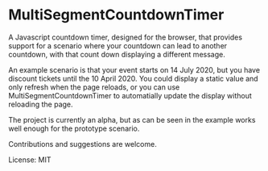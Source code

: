 MultiSegmentCountdownTimer
==========================

A Javascript countdown timer, designed for the browser, that provides
support for a scenario where your countdown can lead to another
countdown, with that count down displaying a different message.

An example scenario is that your event starts on 14 July 2020, but
you have discount tickets until the 10 April 2020. You could display
a static value and only refresh when the page reloads, or you can
use MultiSegmentCountdownTimer to automatially update the display
without reloading the page.

The project is currently an alpha, but as can be seen in the example
works well enough for the prototype scenario.

Contributions and suggestions are welcome.

License: MIT

